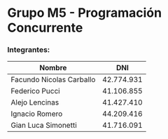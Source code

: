 # Grupo M5 - Programación Concurrente
### Integrantes:
| Nombre | DNI |
|--|--|
| Facundo Nicolas Carballo | 42.774.931 |
| Federico Pucci | 41.106.855 |
| Alejo Lencinas | 41.427.410 |
| Ignacio Romero | 44.209.416 |
| Gian Luca Simonetti | 41.716.091 |